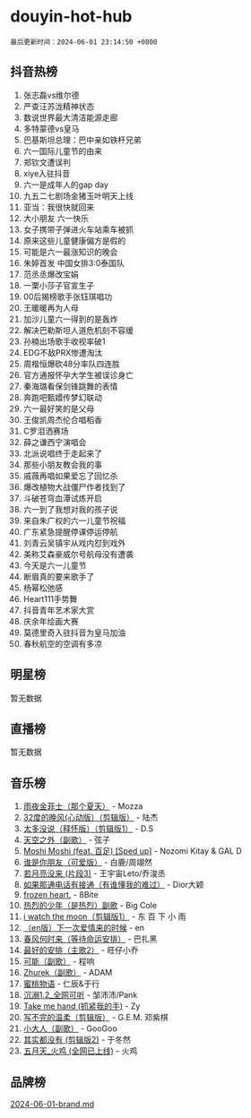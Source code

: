 # douyin-hot-hub

`最后更新时间：2024-06-01 23:14:50 +0800`

## 抖音热榜

1. 张志磊vs维尔德
1. 严查汪苏泷精神状态
1. 数说世界最大清洁能源走廊
1. 多特蒙德vs皇马
1. 巴基斯坦总理：巴中亲如铁杆兄弟
1. 六一国际儿童节的由来
1. 郑钦文遭误判
1. xiye入驻抖音
1. 六一是成年人的gap day
1. 九五二七剧场金猪玉叶明天上线
1. 亚当：我很快就回来
1. 大小朋友 六一快乐
1. 女子携带子弹进火车站乘车被抓
1. 原来这些儿童健康偏方是假的
1. 可能是六一最涨知识的晚会
1. 朱婷首发 中国女排3:0泰国队
1. 范丞丞爆改宝娟
1. 一栗小莎子官宣生子
1. 00后揭榜歌手张钰琪唱功
1. 王暖暖再为人母
1. 加沙儿童六一得到的是轰炸
1. 解决巴勒斯坦人道危机刻不容缓
1. 孙楠出场歌手收视率破1
1. EDG不敌PRX惨遭淘汰
1. 周楷恒爆砍48分率队四连胜
1. 官方通报怀孕大学生被误诊身亡
1. 秦海璐看保剑锋跳舞的表情
1. 奔跑吧甄嬛传梦幻联动
1. 六一最好笑的是父母
1. 王俊凯周杰伦合唱稻香
1. C罗泪洒赛场
1. 薛之谦西宁演唱会
1. 北派说唱终于走起来了
1. 那些小朋友教会我的事
1. 戚薇再唱如果爱忘了回忆杀
1. 爆改植物大战僵尸作者找到了
1. 斗破苍穹血潭试炼开启
1. 六一到了我想对我的孩子说
1. 来自朱广权的六一儿童节祝福
1. 广东紧急提醒停课停运停航
1. 刘青云吴镇宇从戏内怼到戏外
1. 美称艾森豪威尔号航母没有遭袭
1. 今天是六一儿童节
1. 断眉真的要来歌手了
1. 杨幂松弛感
1. Heart111手势舞
1. 抖音青年艺术家大赏
1. 庆余年绘画大赛
1. 莫德里奇入驻抖音为皇马加油
1. 春秋航空的空调有多凉

## 明星榜

暂无数据

## 直播榜

暂无数据

## 音乐榜

1. [雨夜金菲士（那个夏天）](https://sf5-hl-cdn-tos.douyinstatic.com/obj/tos-cn-ve-2774/osPmPLDWQBBE2Z6bftCgYwkFaF4pEYEneXaZQs) - Mozza
1. [32度的晚风(心动版）（剪辑版）](https://sf3-cdn-tos.douyinstatic.com/obj/tos-cn-ve-2774/owNyabsyWdzUulxhoJfK8IBXgp0UMQAHpvGh2B) - 陆杰
1. [太多没说（释怀版）（剪辑版1）](https://sf5-hl-cdn-tos.douyinstatic.com/obj/tos-cn-ve-2774/oEbKIiDC0BA8CJOQHYA6aeCVYeHgckHdntZSDj) - D.S
1. [天空之外（副歌）](https://sf5-hl-cdn-tos.douyinstatic.com/obj/tos-cn-ve-2774/oAYn0BTp8jS8iSyZSHMUWAikyvAWI1c7aiJTr) - 弦子
1. [Moshi Moshi (feat. 百足) [Sped up]](https://sf5-hl-cdn-tos.douyinstatic.com/obj/tos-cn-ve-2774/ocCPFQcXJLeroaIdQLIGAoeeYM3OAUYGDguHXz) - Nozomi Kitay & GAL D
1. [谁是你朋友（可爱版）](https://sf6-cdn-tos.douyinstatic.com/obj/tos-cn-ve-2774/owKjggBwGZexYCjVAIeEFURf1LJTjMDaK6AzKN) - 白鹿/周翊然
1. [若月亮没来 (片段3)](https://sf5-hl-cdn-tos.douyinstatic.com/obj/tos-cn-ve-2774/okfyEUsGW1B1ovJi5JiN9IjvAT2lMwA054GoEB) - 王宇宙Leto/乔浚丞
1. [如果那通电话有接通（有谁懂我的难过）](https://sf3-cdn-tos.douyinstatic.com/obj/tos-cn-ve-2774/ocJeJKhUhAJG8EYZiEFfGFAPkD3beMQ5mwDv1e) - Dior大颖
1. [frozen heart.](https://sf3-cdn-tos.douyinstatic.com/obj/tos-cn-ve-2774/oIIWJfyjIACZA9zQMtnJ6hQQhFC4vhCupoRBsO) - 8Bite
1. [热烈的少年（是热烈）副歌](https://sf27-cdn-tos.douyinstatic.com/obj/tos-cn-ve-2774/owVNI0CLDAUMtSz6TEYvfFBFL4UDFFhLfgK8fa) - Big Cole
1. [i watch the moon（剪辑版1）](https://sf5-hl-cdn-tos.douyinstatic.com/obj/tos-cn-ve-2774/o0I9mSChzHZANMJIEBfkCQzzg6N5WAcVtqft9P) - 东 百 下 小 雨
1. [（en版）下一次爱情来的时候](https://sf5-hl-cdn-tos.douyinstatic.com/obj/tos-cn-ve-2774/owZIscFWHUMFAbrAisiax4ioKVNAKH9jYvbBk) - en
1. [春风何时来（等待命运安排）](https://sf5-hl-cdn-tos.douyinstatic.com/obj/tos-cn-ve-2774/oICBNbD3gelMfB4WgiD1KI2jQtXZE2FgHLwtsl) - 巴扎黑
1. [最好的安排（主歌2）](https://sf5-hl-cdn-tos.douyinstatic.com/obj/tos-cn-ve-2774/oMMZX1DuHpMwgoDztBmZswgQnbCeeANZxBHkFY) - 旺仔小乔
1. [可能（副歌）](https://sf3-cdn-tos.douyinstatic.com/obj/tos-cn-ve-2774/cde1731888894259b333569393c2fb51) - 程响
1. [Zhurek（副歌）](https://sf5-hl-cdn-tos.douyinstatic.com/obj/tos-cn-ve-2774/ooQm8FBZQDlf0btEYgVpCcSCQfrdJGBEKZYBGS) - ADAM
1. [蜜桃物语](https://sf5-hl-cdn-tos.douyinstatic.com/obj/tos-cn-ve-2774/oIhOSCZtIACtYU4XQkngiW9kCBfVD1Fz9IYeqL) - 仁辰&于行
1. [沉溺1.2_全网可听](https://sf6-cdn-tos.douyinstatic.com/obj/tos-cn-ve-2774/ok2QoiBqsWAX9McZmWiI9gAB0EzwD4Xj6yfmtH) - 邹沛沛/Pank
1. [Take me hand (抓紧我的手)](https://sf5-hl-cdn-tos.douyinstatic.com/obj/tos-cn-ve-2774/os8GB2fDQQmJZTmtomg0gHX5fBACiEgcFgEKYg) - Zy
1. [写不完的温柔（剪辑版）](https://sf5-hl-cdn-tos.douyinstatic.com/obj/tos-cn-ve-2774/oYBzzZQJ233GfwkemJJffAIWgeIYrjZfWhHTcG) - G.E.M. 邓紫棋
1. [小大人（副歌）](https://sf5-hl-cdn-tos.douyinstatic.com/obj/tos-cn-ve-2774/oIhaDwehWhLFsVIG7QIICLLazDNGJAGg5geeb4) - GooGoo
1. [其实都没有 (剪辑版2)](https://sf5-hl-cdn-tos.douyinstatic.com/obj/tos-cn-ve-2774/oEBNQenHZtBhxYjGgUDQk0BCHTigQafgFlbQ7k) - 于冬然
1. [五月天_火鸡 (全网已上线)](https://sf3-cdn-tos.douyinstatic.com/obj/tos-cn-ve-2774/oEtOMSQZstjlJ4nfBEgeqN29IbWjkmDBrFtF2C) - 火鸡

## 品牌榜

[2024-06-01-brand.md](2024-06-01-brand.md)
